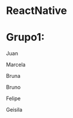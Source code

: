 # ReactNative

<h1>Grupo1:</h1>
<p>Juan</p>
<p>Marcela</p>
<p>Bruna</p>
<p>Bruno</p>
<p>Felipe</p>
<p>Geisila</p>
